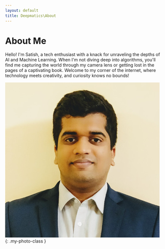 ```yaml
---
layout: default
title: Deepmatics\About
---
```


# About Me

Hello! I'm Satish, a tech enthusiast with a knack for unraveling the depths of AI and Machine Learning. When I'm not diving deep into algorithms, you'll find me capturing the world through my camera lens or getting lost in the pages of a captivating book. Welcome to my corner of the internet, where technology meets creativity, and curiosity knows no bounds!

![My Photo](./assets/profile-pic.jpg){: .my-photo-class }



